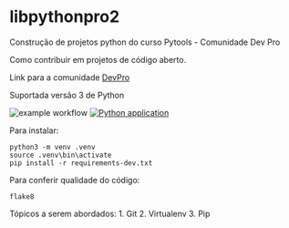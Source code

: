 # libpythonpro2
Construção de projetos python do curso Pytools - Comunidade Dev Pro

Como contribuir em projetos de código aberto.

Link para a comunidade [DevPro](https://pythonpro.com.br/)

Suportada versão 3 de Python

![example workflow](https://github.com/github/docs/actions/workflows/main.yml/badge.svg)
[![Python application](https://github.com/Luiz-Lins/libpythonpro2/actions/workflows/python-app.yml/badge.svg)](https://github.com/Luiz-Lins/libpythonpro2/actions/workflows/python-app.yml)

Para instalar:

```console
python3 -m venv .venv
source .venv\bin\activate
pip install -r requirements-dev.txt

```
Para conferir qualidade do código:
```console
flake8
```
Tópicos a serem abordados:
    1. Git
    2. Virtualenv
    3. Pip